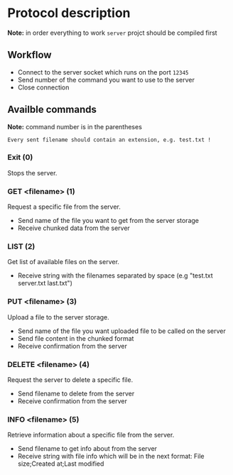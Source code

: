 # Protocol description

<b>Note:</b> in order everything to work `server` projct should be compiled first

## Workflow

-  Connect to the server socket which runs on the port `12345`
-  Send number of the command you want to use to the server
-  Close connection

## Availble commands

<b>Note:</b> command number is in the parentheses <br>

`Every sent filename should contain an extension, e.g. test.txt !`

### Exit (0)

Stops the server.

### GET \<filename> (1)

Request a specific file from the server.

-  Send name of the file you want to get from the server storage
-  Receive chunked data from the server

### LIST (2)

Get list of available files on the server.

-  Receive string with the filenames separated by space (e.g "test.txt server.txt last.txt")

### PUT \<filename> (3)

Upload a file to the server storage.

-  Send name of the file you want uploaded file to be called on the server
-  Send file content in the chunked format
-  Receive confirmation from the server

### DELETE \<filename> (4)

Request the server to delete a specific file.

-  Send filename to delete from the server
-  Receive confirmation from the server

### INFO \<filename> (5)

Retrieve information about a specific file from the server.

-  Send filename to get info about from the server
-  Receive string with file info which will be in the next format: File size;Created at;Last modified
